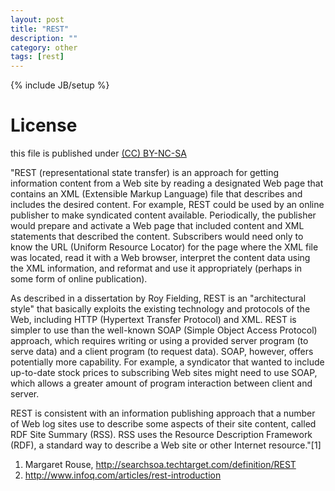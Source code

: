 ```yaml
---
layout: post
title: "REST"
description: ""
category: other
tags: [rest]
---
```

{% include JB/setup %}
# License
this file is published under [(CC) BY-NC-SA](http://creativecommons.org/licenses/by-nc-sa/3.0/)

"REST (representational state transfer) is an approach for getting information content from a Web site by reading a designated Web page that contains an XML (Extensible Markup Language) file that describes and includes the desired content. For example, REST could be used by an online publisher to make syndicated content available. Periodically, the publisher would prepare and activate a Web page that included content and XML statements that described the content. Subscribers would need only to know the URL (Uniform Resource Locator) for the page where the XML file was located, read it with a Web browser, interpret the content data using the XML information, and reformat and use it appropriately (perhaps in some form of online publication).

As described in a dissertation by Roy Fielding, REST is an "architectural style" that basically exploits the existing technology and protocols of the Web, including HTTP (Hypertext Transfer Protocol) and XML. REST is simpler to use than the well-known SOAP (Simple Object Access Protocol) approach, which requires writing or using a provided server program (to serve data) and a client program (to request data). SOAP, however, offers potentially more capability. For example, a syndicator that wanted to include up-to-date stock prices to subscribing Web sites might need to use SOAP, which allows a greater amount of program interaction between client and server.

REST is consistent with an information publishing approach that a number of Web log sites use to describe some aspects of their site content, called RDF Site Summary (RSS). RSS uses the Resource Description Framework (RDF), a standard way to describe a Web site or other Internet resource."[1]

1. Margaret Rouse, http://searchsoa.techtarget.com/definition/REST
2. http://www.infoq.com/articles/rest-introduction

